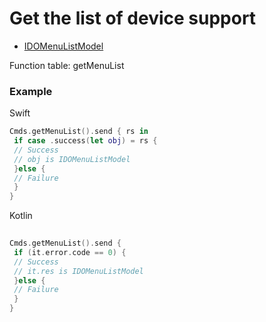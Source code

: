 # Get the list of device support 
* [IDOMenuListModel](../model/IDOMenuListModel.md)

Function table: getMenuList

### Example 

Swift
```swift
Cmds.getMenuList().send { rs in
 if case .success(let obj) = rs {
 // Success
 // obj is IDOMenuListModel
 }else {
 // Failure
 }
}
```

Kotlin
```kotlin
 
Cmds.getMenuList().send {
 if (it.error.code == 0) {
 // Success 
 // it.res is IDOMenuListModel
 }else {
 // Failure 
 }
}
```
